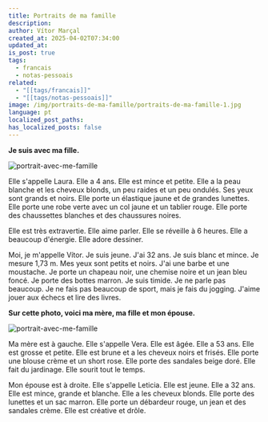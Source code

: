 ```yaml
---
title: Portraits de ma famille
description: 
author: Vítor Marçal
created_at: 2025-04-02T07:34:00
updated_at: 
is_post: true
tags:
  - francais
  - notas-pessoais
related:
  - "[[tags/francais]]"
  - "[[tags/notas-pessoais]]"
image: /img/portraits-de-ma-famille/portraits-de-ma-famille-1.jpg
language: pt
localized_post_paths: 
has_localized_posts: false
---
```

**Je suis avec ma fille.**

![portrait-avec-me-famille](/img/portraits-de-ma-famille/portraits-de-ma-famille-1.jpg)

Elle s'appelle Laura. Elle a 4 ans. Elle est mince et petite. Elle a la peau blanche et les cheveux blonds, un peu raides et un peu ondulés. Ses yeux sont grands et noirs. Elle porte un élastique jaune et de grandes lunettes. Elle porte une robe verte avec un col jaune et un tablier rouge. Elle porte des chaussettes blanches et des chaussures noires. 

Elle est très extravertie. Elle aime parler. Elle se réveille à 6 heures. Elle a beaucoup d'énergie. Elle adore dessiner.

Moi, je m'appelle Vítor. Je suis jeune. J'ai 32 ans. Je suis blanc et mince. Je mesure 1,73 m. Mes yeux sont petits et noirs. J'ai une barbe et une moustache. Je porte un chapeau noir, une chemise noire et un jean bleu foncé. Je porte des bottes marron. Je suis timide. Je ne parle pas beaucoup. Je ne fais pas beaucoup de sport, mais je fais du jogging. J'aime jouer aux échecs et lire des livres.

**Sur cette photo, voici ma mère, ma fille et mon épouse.**

![portrait-avec-me-famille](/img/portraits-de-ma-famille/portraits-de-ma-famille-2.jpg)

Ma mère est à gauche. Elle s'appelle Vera. Elle est âgée. Elle a 53 ans. Elle est grosse et petite. Elle est brune et a les cheveux noirs et frisés. Elle porte une blouse crème et un short rose. Elle porte des sandales beige doré. Elle fait du jardinage. Elle sourit tout le temps.

Mon épouse est à droite. Elle s'appelle Leticia. Elle est jeune. Elle a 32 ans. Elle est mince, grande et blanche. Elle a les cheveux blonds. Elle porte des lunettes et un sac marron. Elle porte un débardeur rouge, un jean et des sandales crème. Elle est créative et drôle.


